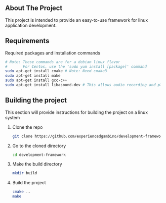 ## About The Project

This project is intended to provide an easy-to-use framework for linux application development.

## Requirements

Required packages and installation commands

   ```sh
   # Note: These commands are for a debian linux flavor
   #       For Centos, use the 'sudo yum install [package]' command
   sudo apt-get install cmake # Note: Need cmake3 
   sudo apt-get install make
   sudo apt-get install gcc-c++
   sudo apt-get install libasound-dev # This allows audio recording and playback
   ```

## Building the project

This section will provide instructions for building the project on a linux system

1. Clone the repo
   ```sh
   git clone https://github.com/experiencedgambino/development-framework.git
   ```
2. Go to the cloned directory
   ```sh
   cd development-framework
   ```
3. Make the build directory
   ```sh
   mkdir build
   ```
4. Build the project 
   ```sh
   cmake ..
   make
   ```
